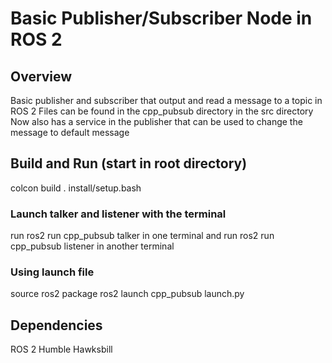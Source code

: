 # Basic Publisher/Subscriber Node in ROS 2

## Overview
Basic publisher and subscriber that output and read a message to a topic in ROS 2
Files can be found in the cpp_pubsub directory in the src directory
Now also has a service in the publisher that can be used to change the message to default message

## Build and Run (start in root directory)
colcon build
. install/setup.bash

### Launch talker and listener with the terminal
run ros2 run cpp_pubsub talker in one terminal 
and run ros2 run cpp_pubsub listener in another terminal

### Using launch file
source ros2 package
ros2 launch cpp_pubsub launch.py

## Dependencies
ROS 2 Humble Hawksbill
